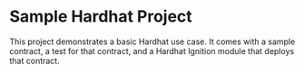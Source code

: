 # Sample Hardhat Project

This project demonstrates a basic Hardhat use case. It comes with a sample contract, a test for that contract, and a Hardhat Ignition module that deploys that contract.
 